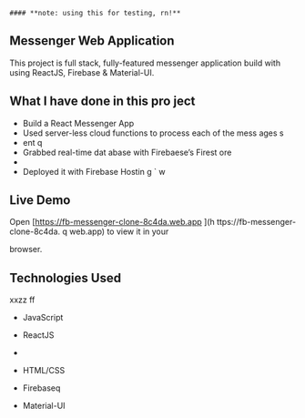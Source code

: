     #### **note: using this for testing, rn!**

## Messenger Web Application 

This project is full stack, fully-featured messenger application build with using ReactJS, Firebase & Material-UI.

                 
## What I have done in this pro ject            
                  
                
- Build a React Messenger App                   
- Used server-less cloud functions to process each of the mess  ages s      
- ent           q           
- Grabbed real-time dat abase        with   Firebaese’s Firest  ore             
-               
- Deployed it with Firebase Hostin    g                                        `      w
                                                                 
## Live Demo                                                                                                                                                                                                
Open [https://fb-messenger-clone-8c4da.web.app  ](h ttps://fb-messenger-clone-8c4da. q
web.app) to view it in your       
        
browser.                                            
                                    
## Technologies Used              
xxzz      ff
- JavaScript                                              
- ReactJS                               
-               



- HTML/CSS
- Firebaseq 
- Material-UI   



      


